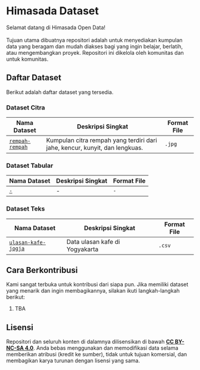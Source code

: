 # Himasada Dataset
Selamat datang di Himasada Open Data!<br><br>
Tujuan utama dibuatnya repositori adalah untuk menyediakan kumpulan data yang beragam dan mudah diakses bagi yang ingin belajar, berlatih, atau mengembangkan proyek. Repositori ini dikelola oleh komunitas dan untuk komunitas.

## Daftar Dataset

Berikut adalah daftar dataset yang tersedia.

### Dataset Citra
| Nama Dataset | Deskripsi Singkat | Format File |
| ------------ | ----------------- | ----------- |
| [`rempah-rempah`](data-citra/rempah-rempah) | Kumpulan citra rempah yang terdiri dari jahe, kencur, kunyit, dan lengkuas. | `.jpg` |

### Dataset Tabular
| Nama Dataset | Deskripsi Singkat | Format File |
| ------------ | ----------------- | ----------- |
| [`-`]() | - | `-` |

### Dataset Teks
| Nama Dataset | Deskripsi Singkat | Format File |
| ------------ | ----------------- | ----------- |
| [`ulasan-kafe-jogja`](data-teks/ulasan-kafe-jogja) | Data ulasan kafe di Yogyakarta | `.csv` |

## Cara Berkontribusi

Kami sangat terbuka untuk kontribusi dari siapa pun. Jika memiliki dataset yang menarik dan ingin membagikannya, silakan ikuti langkah-langkah berikut:

1.  TBA

## Lisensi

Repositori dan seluruh konten di dalamnya dilisensikan di bawah **[CC BY-NC-SA 4.0](https://creativecommons.org/licenses/by-nc-sa/4.0/)**. Anda bebas menggunakan dan memodifikasi data selama memberikan atribusi (kredit ke sumber), tidak untuk tujuan komersial, dan membagikan karya turunan dengan lisensi yang sama.
